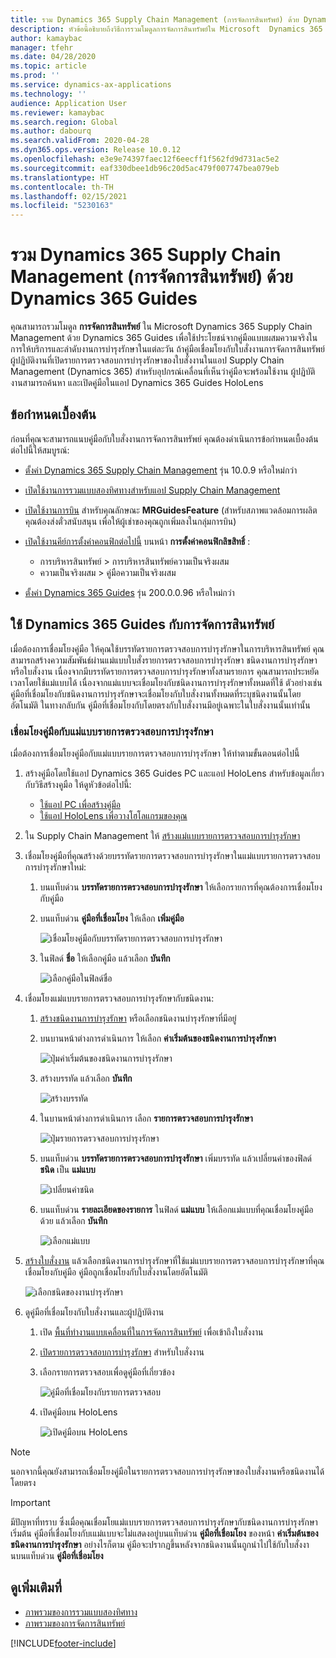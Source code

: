 ```yaml
---
title: รวม Dynamics 365 Supply Chain Management (การจัดการสินทรัพย์) ด้วย Dynamics 365 Guides
description: หัวข้อนี้อธิบายถึงวิธีการรวมโมดูลการจัดการสินทรัพย์ใน Microsoft  Dynamics 365 Supply Chain Management ด้วย Dynamics 365 Guides เพื่อใช้ประโยชน์จากคู่มือแบบผสมความจริงในการให้บริการและลำดับงานการบำรุงรักษาในแต่ละวัน
author: kamaybac
manager: tfehr
ms.date: 04/28/2020
ms.topic: article
ms.prod: ''
ms.service: dynamics-ax-applications
ms.technology: ''
audience: Application User
ms.reviewer: kamaybac
ms.search.region: Global
ms.author: dabourq
ms.search.validFrom: 2020-04-28
ms.dyn365.ops.version: Release 10.0.12
ms.openlocfilehash: e3e9e74397faec12f6eecff1f562fd9d731ac5e2
ms.sourcegitcommit: eaf330dbee1db96c20d5ac479f007747bea079eb
ms.translationtype: HT
ms.contentlocale: th-TH
ms.lasthandoff: 02/15/2021
ms.locfileid: "5230163"
---
```

# <a name="integrate-dynamics-365-supply-chain-management-asset-management-with-dynamics-365-guides"></a>รวม Dynamics 365 Supply Chain Management (การจัดการสินทรัพย์) ด้วย Dynamics 365 Guides

คุณสามารถรวมโมดูล **การจัดการสินทรัพย์** ใน Microsoft Dynamics 365 Supply Chain Management ด้วย Dynamics 365 Guides เพื่อใช้ประโยชน์จากคู่มือแบบผสมความจริงในการให้บริการและลำดับงานการบำรุงรักษาในแต่ละวัน ถ้าคู่มือเชื่อมโยงกับใบสั่งงานการจัดการสินทรัพย์ ผู้ปฏิบัติงานที่เปิดรายการตรวจสอบการบำรุงรักษาของใบสั่งงานในแอป Supply Chain Management (Dynamics 365) สำหรับอุปกรณ์เคลื่อนที่เห็นว่าคู่มือจะพร้อมใช้งาน ผู้ปฏิบัติงานสามารถค้นหา และเปิดคู่มือในแอป Dynamics 365 Guides HoloLens

## <a name="prerequisites"></a>ข้อกำหนดเบื้องต้น

ก่อนที่คุณจะสามารถแนบคู่มือกับใบสั่งงานการจัดการสินทรัพย์ คุณต้องดำเนินการข้อกำหนดเบื้องต้นต่อไปนี้ให้สมบูรณ์:

- [ตั้งค่า Dynamics 365 Supply Chain Management](../../fin-ops-core/fin-ops/index.md) รุ่น 10.0.9 หรือใหม่กว่า
- [เปิดใช้งานการรวมแบบสองทิศทางสำหรับแอป Supply Chain Management](../../fin-ops-core/dev-itpro/data-entities/dual-write/enable-dual-write.md)
- [เปิดใช้งานการบิน](../../fin-ops-core/dev-itpro/data-entities/data-entities-data-packages.md#features-flighted-in-data-management-and-enabling-flighted-features) สำหรับคุณลักษณะ  **MRGuidesFeature** (สำหรับสภาพแวดล้อมการผลิต คุณต้องส่งตั๋วสนับสนุน เพื่อให้ผู้เช่าของคุณถูกเพิ่มลงในกลุ่มการบิน)
- [เปิดใช้งานคีย์การตั้งค่าคอนฟิกต่อไปนี้](https://docs.microsoft.com/dynamicsax-2012/appuser-itpro/license-code-and-configuration-key-reference) บนหน้า **การตั้งค่าคอนฟิกลิขสิทธิ์** :

    - การบริหารสินทรัพย์ \> การบริหารสินทรัพย์ความเป็นจริงผสม
    - ความเป็นจริงผสม \> คู่มือความเป็นจริงผสม

- [ตั้งค่า Dynamics 365 Guides](https://docs.microsoft.com/dynamics365/mixed-reality/guides/setup#step-2-create-a-common-data-service-environment-and-install-the-dynamics-365-guides-solution) รุ่น 200.0.0.96 หรือใหม่กว่า

## <a name="use-dynamics-365-guides-with-asset-management"></a>ใช้ Dynamics 365 Guides กับการจัดการสินทรัพย์

เมื่อต้องการเชื่อมโยงคู่มือ ให้คุณใช้บรรทัดรายการตรวจสอบการบำรุงรักษาในการบริหารสินทรัพย์ คุณสามารถสร้างความสัมพันธ์ผ่านแม่แบบใบสั่งรายการตรวจสอบการบำรุงรักษา ชนิดงานการบำรุงรักษา หรือใบสั่งงาน เนื่องจากมีบรรทัดรายการตรวจสอบการบำรุงรักษาทั้งสามรายการ คุณสามารถประหยัดเวลาโดยใช้แม่แบบได้ เนื่องจากแม่แบบจะเชื่อมโยงกับชนิดงานการบำรุงรักษาทั้งหมดที่ใช้ ตัวอย่างเช่น คู่มือที่เชื่อมโยงกับชนิดงานการบำรุงรักษาจะเชื่อมโยงกับใบสั่งงานทั้งหมดที่ระบุชนิดงานนั้นโดยอัตโนมัติ ในทางกลับกัน คู่มือที่เชื่อมโยงกับโดยตรงกับใบสั่งงานมีอยู่เฉพาะในใบสั่งงานนั้นเท่านั้น

### <a name="associate-a-guide-with-a-maintenance-checklist-template"></a>เชื่อมโยงคู่มือกับแม่แบบรายการตรวจสอบการบำรุงรักษา

เมื่อต้องการเชื่อมโยงคู่มือกับแม่แบบรายการตรวจสอบการบำรุงรักษา ให้ทำตามขั้นตอนต่อไปนี้

1. สร้างคู่มือโดยใช้แอป Dynamics 365 Guides PC และแอป HoloLens สำหรับข้อมูลเกี่ยวกับวิธีสร้างคูมือ ให้ดูหัวข้อต่อไปนี้:

    - [ใช้แอป PC เพื่อสร้างคู่มือ](https://docs.microsoft.com/dynamics365/mixed-reality/guides/pc-app-overview)
    - [ใช้แอป HoloLens เพื่อวางโฮโลแกรมของคุณ](https://docs.microsoft.com/dynamics365/mixed-reality/guides/hololens-app-overview)

1. ใน Supply Chain Management ให้ [สร้างแม่แบบรายการตรวจสอบการบำรุงรักษา](setup-for-work-orders/job-groups-and-job-types-variants-trades-and-checklists.md#create-a-maintenance-checklist-template)
1. เชื่อมโยงคู่มือที่คุณสร้างด้วยบรรทัดรายการตรวจสอบการบำรุงรักษาในแม่แบบรายการตรวจสอบการบำรุงรักษาใหม่:

    1. บนแท็บด่วน **บรรทัดรายการตรวจสอบการบำรุงรักษา** ให้เลือกรายการที่คุณต้องการเชื่อมโยงกับคู่มือ
    1. บนแท็บด่วน **คู่มือที่เชื่อมโยง** ให้เลือก **เพิ่มคู่มือ**

        ![เชื่อมโยงคู่มือกับบรรทัดรายการตรวจสอบการบำรุงรักษา](media/am-guides-integration-add-guide.png "เชื่อมโยงคู่มือกับบรรทัดรายการตรวจสอบการบำรุงรักษา")

    1. ในฟิลด์ **ชื่อ** ให้เลือกคู่มือ แล้วเลือก **บันทึก**

        ![เลือกคู่มือในฟิลด์ชื่อ](media/am-guides-integration-select-guide.png "เลือกคู่มือในฟิลด์ชื่อ")

1. เชื่อมโยงแม่แบบรายการตรวจสอบการบำรุงรักษากับชนิดงาน:

    1. [สร้างชนิดงานการบำรุงรักษา](setup-for-work-orders/job-groups-and-job-types-variants-trades-and-checklists.md#create-a-maintenance-job-type) หรือเลือกชนิดงานบำรุงรักษาที่มีอยู่
    1. บนบานหน้าต่างการดำเนินการ ให้เลือก **ค่าเริ่มต้นของชนิดงานการบำรุงรักษา**

        ![ปุ่มค่าเริ่มต้นของชนิดงานการบำรุงรักษา](media/am-guides-integration-job-defaults.png "ปุ่มค่าเริ่มต้นของชนิดงานการบำรุงรักษา")

    1. สร้างบรรทัด แล้วเลือก **บันทึก**

        ![สร้างบรรทัด](media/am-guides-integration-add-line.png "สร้างบรรทัด")

    1. ในบานหน้าต่างการดำเนินการ เลือก **รายการตรวจสอบการบำรุงรักษา**

        ![ปุ่มรายการตรวจสอบการบำรุงรักษา](media/am-guides-integration-maintenance-checklist.png "ปุ่มรายการตรวจสอบการบำรุงรักษา")

    1. บนแท็บด่วน **บรรทัดรายการตรวจสอบการบำรุงรักษา** เพิ่มบรรทัด แล้วเปลี่ยนค่าของฟิลด์ **ชนิด** เป็น **แม่แบบ**

        ![เปลี่ยนค่าชนิด](media/am-guides-integration-checklist-lines.png "เปลี่ยนค่าชนิด")

    1. บนแท็บด่วน **รายละเอียดของรายการ** ในฟิลด์ **แม่แบบ** ให้เลือกแม่แบบที่คุณเชื่อมโยงคู่มือด้วย แล้วเลือก **บันทึก**

        ![เลือกแม่แบบ](media/am-guides-integration-checklist-line-details.png "เลือกแม่แบบ")

1. [สร้างใบสั่งงาน](work-orders/manually-created-workorders.md#create-work-order) แล้วเลือกชนิดงานการบำรุงรักษาที่ใช้แม่แบบรายการตรวจสอบการบำรุงรักษาที่คุณเชื่อมโยงกับคู่มือ คู่มือถูกเชื่อมโยงกับใบสั่งงานโดยอัตโนมัติ

    ![เลือกชนิดของงานบำรุงรักษา](media/am-guides-integration-create-work-order.png "เลือกชนิดของงานบำรุงรักษา")

1. ดูคู่มือที่เชื่อมโยงกับใบสั่งงานและผู้ปฏิบัติงาน

    1. เปิด [พื้นที่ทำงานแบบเคลื่อนที่ในการจัดการสินทรัพย์](asset-management-mobile-workspace.md) เพื่อเข้าถึงใบสั่งงาน
    1. [เปิดรายการตรวจสอบการบำรุงรักษา](asset-management-mobile-workspace.md#view-maintenance-checklist-on-a-work-order-job) สำหรับใบสั่งงาน
    1. เลือกรายการตรวจสอบเพื่อดูคู่มือที่เกี่ยวข้อง

        ![คู่มือที่เชื่อมโยงกับรายการตรวจสอบ](media/am-guides-integration-show-guide.png "คู่มือที่เชื่อมโยงกับรายการตรวจสอบ")

    1. เปิดคู่มือบน HoloLens

        ![เปิดคู่มือบน HoloLens](media/am-guides-integration-hololens-select.png "เปิดคู่มือบน HoloLens")

> [!NOTE]
> นอกจากนี้คุณยังสามารถเชื่อมโยงคู่มือในรายการตรวจสอบการบำรุงรักษาของใบสั่งงานหรือชนิดงานได้โดยตรง

> [!IMPORTANT]
> มีปัญหาที่ทราบ ซึ่งเมื่อคุณเชื่อมโยแม่แบบรายการตรวจสอบการบำรุงรักษากับชนิดงานการบำรุงรักษาเริ่มต้น คู่มือที่เชื่อมโยงกับเแม่แบบจะไม่แสดงอยู่บนแท็บด่วน **คู่มือที่เชื่อมโยง** ของหน้า **ค่าเริ่มต้นของชนิดงานการบำรุงรักษา** อย่างไรก็ตาม คู่มือจะปรากฏขึ้นหลังจากชนิดงานนั้นถูกนำไปใช้กับใบสั่งงานบนแท็บด่วน **คู่มือที่เชื่อมโยง**

## <a name="see-also"></a>ดูเพิ่มเติมที่

- [ภาพรวมของการรวมแบบสองทิศทาง](../../fin-ops-core/dev-itpro/data-entities/dual-write/dual-write-overview.md)
- [ภาพรวมของการจัดการสินทรัพย์](index.md)


[!INCLUDE[footer-include](../../includes/footer-banner.md)]